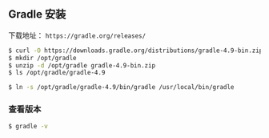 ## Gradle 安装

下载地址： `https://gradle.org/releases/`

```bash
$ curl -O https://downloads.gradle.org/distributions/gradle-4.9-bin.zip
$ mkdir /opt/gradle
$ unzip -d /opt/gradle gradle-4.9-bin.zip
$ ls /opt/gradle/gradle-4.9

$ ln -s /opt/gradle/gradle-4.9/bin/gradle /usr/local/bin/gradle
```

### 查看版本

```bash
$ gradle -v
```
